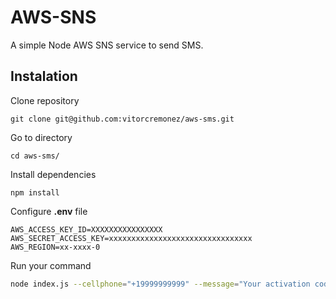 # AWS-SNS
A simple Node AWS SNS service to send SMS.

## Instalation

Clone repository
```
git clone git@github.com:vitorcremonez/aws-sms.git
```

Go to directory
```
cd aws-sms/
```

Install dependencies
```
npm install
```

Configure **.env** file
```
AWS_ACCESS_KEY_ID=XXXXXXXXXXXXXXXX
AWS_SECRET_ACCESS_KEY=xxxxxxxxxxxxxxxxxxxxxxxxxxxxxxxx
AWS_REGION=xx-xxxx-0
```

Run your command
```sh
node index.js --cellphone="+19999999999" --message="Your activation code is 999-999" --subject="Subject"
```